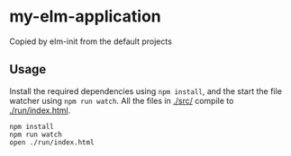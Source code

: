 # my-elm-application

Copied by elm-init from the default projects

## Usage

Install the required dependencies using `npm install`, and the start the file watcher using `npm run watch`. All the files in [./src/](./src/) compile to [./run/index.html](./run/index.html).

```
npm install
npm run watch
open ./run/index.html
```
